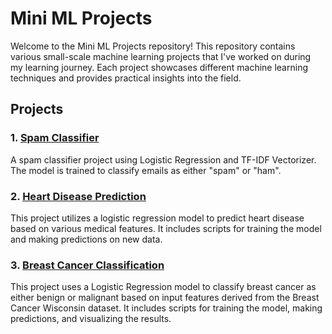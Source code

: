 # Mini ML Projects

Welcome to the Mini ML Projects repository! This repository contains various small-scale machine learning projects that I've worked on during my learning journey. Each project showcases different machine learning techniques and provides practical insights into the field.

## Projects

### 1. [Spam Classifier](https://github.com/IrfanKpm/mini-ml-projects/tree/main/spam-message-classification)
 
A spam classifier project using Logistic Regression and TF-IDF Vectorizer. The model is trained to classify emails as either "spam" or "ham".

### 2. [Heart Disease Prediction](https://github.com/IrfanKpm/mini-ml-projects/tree/main/Heart-Disease-Prediction)
  
This project utilizes a logistic regression model to predict heart disease based on various medical features. It includes scripts for training the model and making predictions on new data.

### 3. [Breast Cancer Classification](https://github.com/IrfanKpm/mini-ml-projects/tree/main/Breast-Cancer-Classification)

This project uses a Logistic Regression model to classify breast cancer as either benign or malignant based on input features derived from the Breast Cancer Wisconsin dataset. It includes scripts for training the model, making predictions, and visualizing the results.
